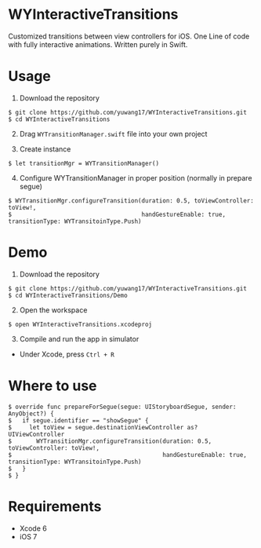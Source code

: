 # WYInteractiveTransitions
Customized transitions between view controllers for iOS. One Line of code with fully interactive animations. Written purely in Swift.

# Usage
1) Download the repository
```
$ git clone https://github.com/yuwang17/WYInteractiveTransitions.git
$ cd WYInteractiveTransitions
```

2) Drag ``WYTransitionManager.swift`` file into your own project

3) Create instance
```
$ let transitionMgr = WYTransitionManager()
```
4) Configure WYTransitionManager in proper position (normally in prepare segue)
```
$ WYTransitionMgr.configureTransition(duration: 0.5, toViewController: toView!, 
$                                     handGestureEnable: true, transitionType: WYTransitoinType.Push)
```

# Demo
1) Download the repository
```
$ git clone https://github.com/yuwang17/WYInteractiveTransitions.git
$ cd WYInteractiveTransitions/Demo
```

2) Open the workspace
```
$ open WYInteractiveTransitions.xcodeproj
```

3) Compile and run the app in simulator
* Under Xcode, press ``Ctrl + R``

# Where to use
```
$ override func prepareForSegue(segue: UIStoryboardSegue, sender: AnyObject?) {
$   if segue.identifier == "showSegue" {
$     let toView = segue.destinationViewController as? UIViewController
$       WYTransitionMgr.configureTransition(duration: 0.5, toViewController: toView!, 
$                                           handGestureEnable: true, transitionType: WYTransitoinType.Push)
$   }
$ }
```

# Requirements
* Xcode 6
* iOS 7

